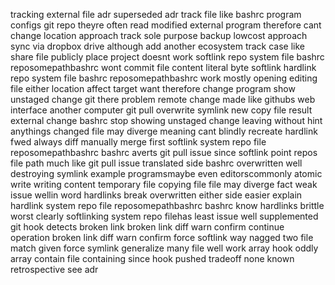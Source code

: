 tracking external file adr superseded adr track file like bashrc program configs git repo theyre often read modified external program therefore cant change location approach track sole purpose backup lowcost approach sync via dropbox drive although add another ecosystem track case like share file publicly place project doesnt work softlink repo system file bashrc reposomepathbashrc wont commit file content literal byte softlink hardlink repo system file bashrc reposomepathbashrc work mostly opening editing file either location affect target want therefore change program show unstaged change git there problem remote change made like githubs web interface another computer git pull overwrite symlink new copy file result external change bashrc stop showing unstaged change leaving without hint anythings changed file may diverge meaning cant blindly recreate hardlink fwed always diff manually merge first softlink system repo file reposomepathbashrc bashrc averts git pull issue since softlink point repos file path much like git pull issue translated side bashrc overwritten well destroying symlink example programsmaybe even editorscommonly atomic write writing content temporary file copying file file may diverge fact weak issue wellin word hardlinks break overwritten either side easier explain hardlink system repo file reposomepathbashrc bashrc know hardlinks brittle worst clearly softlinking system repo filehas least issue well supplemented git hook detects broken link broken link diff warn confirm continue operation broken link diff warn confirm force softlink way nagged two file match given force symlink generalize many file well work array hook oddly array contain file containing since hook pushed tradeoff none known retrospective see adr